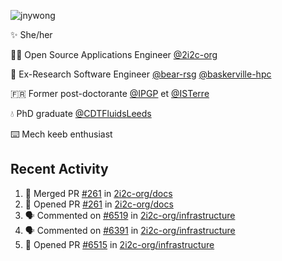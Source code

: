 ![jnywong](https://readme-typing-svg.demolab.com/?font=Intel+One+Mono&size=36&duration=3000&pause=1000&color=6bc46d&vCenter=true&width=170&lines=jnywong)

✨ She/her

👩‍💻 Open Source Applications Engineer [@2i2c-org](https://2i2c.org/)

🐻 Ex-Research Software Engineer [@bear-rsg](https://github.com/bear-rsg) [@baskerville-hpc](https://github.com/baskerville-hpc) 

🇫🇷 Former post-doctorante [@IPGP](https://github.com/IPGP) et [@ISTerre](https://www.isterre.fr/) 

💧 PhD graduate [@CDTFluidsLeeds](https://fluid-dynamics.leeds.ac.uk/) 

⌨️ Mech keeb enthusiast 

## Recent Activity 

<!--START_SECTION:activity-->
1. 🎉 Merged PR [#261](https://github.com/2i2c-org/docs/pull/261) in [2i2c-org/docs](https://github.com/2i2c-org/docs)
2. 💪 Opened PR [#261](https://github.com/2i2c-org/docs/pull/261) in [2i2c-org/docs](https://github.com/2i2c-org/docs)
3. 🗣 Commented on [#6519](https://github.com/2i2c-org/infrastructure/issues/6519#issuecomment-3163084178) in [2i2c-org/infrastructure](https://github.com/2i2c-org/infrastructure)
4. 🗣 Commented on [#6391](https://github.com/2i2c-org/infrastructure/issues/6391#issuecomment-3163073880) in [2i2c-org/infrastructure](https://github.com/2i2c-org/infrastructure)
5. 💪 Opened PR [#6515](https://github.com/2i2c-org/infrastructure/pull/6515) in [2i2c-org/infrastructure](https://github.com/2i2c-org/infrastructure)
<!--END_SECTION:activity-->
